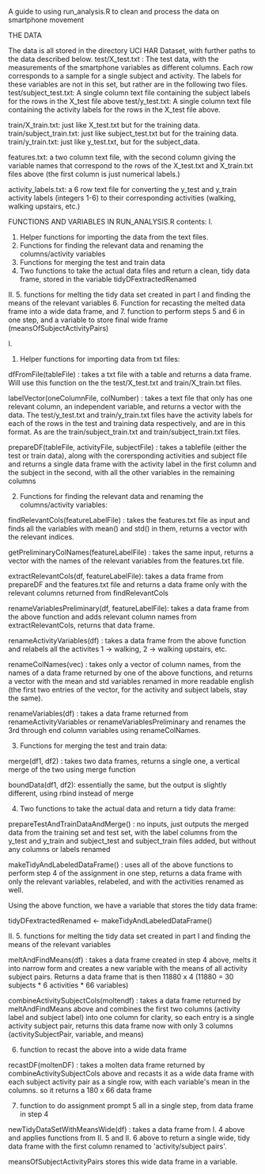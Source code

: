 A guide to using run_analysis.R to clean and process the data on smartphone movement

THE DATA

The data is all stored in the directory UCI HAR Dataset, with further paths to the data described below.
test/X_test.txt : The test data, with the measurements of the smartphone variables as different columns. Each row corresponds to a sample for a single subject and activity. The labels for these variables are not in this set, but rather are in the following two files.
test/subject_test.txt: A single column text file containing the subject labels for the rows in the X_test file above
test/y_test.txt: A single column text file containing the activity labels for the rows in the X_test file above.


train/X_train.txt: just like X_test.txt but for the training data.
train/subject_train.txt: just like subject_test.txt but for the training data.
train/y_train.txt: just like y_test.txt, but for the subject_data.

features.txt: a two column text file, with the second column giving the variable names that correspond to the rows of the X_test.txt and X_train.txt files above (the first column is just numerical labels.)

activity_labels.txt: a 6 row text file for converting the y_test and y_train activity labels (integers 1-6) to their corresponding activities (walking, walking upstairs, etc.)


FUNCTIONS AND VARIABLES IN RUN_ANALYSIS.R
contents:
I.
1. Helper functions for importing the data from the text files.
2. Functions for finding the relevant data and renaming the columns/activity variables
3. Functions for merging the test and train data
4. Two functions to take the actual data files and return a clean, tidy data frame, stored in the variable tidyDFextractedRenamed

II.
5. functions for melting the tidy data set created in part I and finding the means of the relevant variables
6. Function for recasting the melted data frame into a wide data frame, and 
7. function to perform steps 5 and 6 in one step, and a variable to store final wide frame (meansOfSubjectActivityPairs)


I.
1. Helper functions for importing data from txt files:

dfFromFile(tableFile) : takes a txt file with a table and returns a data frame. Will use this function on the the test/X_test.txt and train/X_train.txt files. 

labelVector(oneColumnFile, colNumber) : takes a text file that only has one relevant column, an independent variable, and returns a vector with the data. The test/y_test.txt and train/y_train.txt files have the activity labels for each of the rows in the test and training data respectively, and are in this format. As are the train/subject_train.txt and train/subject_train.txt files.

prepareDF(tableFile, activityFile, subjectFile) : takes a tablefile (either the test or train data), along with the corersponding
activities and subject file and returns a single data frame with the activity label in the first column and the subject in the second, with all the other variables in the remaining columns




2. Functions for finding the relevant data and renaming the columns/activity variables:

findRelevantCols(featureLabelFile) : takes the features.txt file as input and finds all the variables with mean() and std() in them, returns a vector with the relevant indices.

getPreliminaryColNames(featureLabelFile) : takes the same input, returns a vector with the names of the relevant variables from the features.txt file.

extractRelevantCols(df, featureLabelFile): takes a data frame from prepareDF and the features.txt file and returns a data frame only with the relevant columns returned from findRelevantCols

renameVariablesPreliminary(df, featureLabelFile): takes a data frame from the above function and adds relevant column names from extractRelevantCols, returns that data frame.

renameActivityVariables(df) : takes a data frame from the above function and relabels all the activites 1 -> walking, 2 -> walking upstairs, etc.

renameColNames(vec) : takes only a vector of column names, from the names of a data frame returned by one of the above functions, and returns a vector with the mean and std variables renamed in more readable english (the first two entries of the vector, for the activity and subject labels, stay the same).

renameVariables(df) : takes a data frame returned from renameActivityVariables or renameVariablesPreliminary and renames the 3rd through end column variables using renameColNames.




3. Functions for merging the test and train data:

merge(df1, df2) : takes two data frames, returns a single one, a vertical merge of the two using merge function

boundData(df1, df2): essentially the same, but the output is slightly different, using rbind instead of merge




4. Two functions to take the actual data and return a tidy data frame:

prepareTestAndTrainDataAndMerge() : no inputs, just outputs the merged data from the training set and test set, with the label columns from the y_test and y_train and subject_test and subject_train files added, but without any columns or labels renamed

makeTidyAndLabeledDataFrame() : uses all of the above functions to perform step 4 of the assignment in one step, returns a data frame with only the relevant variables, relabeled, and with the activities renamed as well. 

Using the above function, we have a variable that stores the tidy data frame:

tidyDFextractedRenamed <- makeTidyAndLabeledDataFrame()




II.
5. functions for melting the tidy data set created in part I and finding the means of the relevant variables

meltAndFindMeans(df) : takes a data frame created in step 4 above, melts it into narrow form and creates a new variable with the means of all activity subject pairs. Returns a data frame that is then 11880 x 4 (11880 = 30 subjects * 6 activities * 66 variables)

combineActivitySubjectCols(moltendf) : takes a data frame returned by meltAndFindMeans above and combines the first two columns (activity label and subject label) into one column for clarity, so each entry is a single activity subject pair, returns this data frame now with only 3 columns (activitySubjectPair, variable, and means)



6. function to recast the above into a wide data frame

recastDF(moltenDF) : takes a molten data frame returned by combineActivitySubjectCols above and recasts it as a wide data frame with each subject activity pair as a single row, with each variable's mean in the columns. so it returns a 180 x 66 data frame



7. function to do assignment prompt 5 all in a single step, from data frame in step 4

newTidyDataSetWithMeansWide(df) : takes a data frame from I. 4 above and applies functions from II. 5 and II. 6 above to return a single wide, tidy data frame with the first column renamed to 'activity/subject pairs'.

meansOfSubjectActivityPairs stores this wide data frame in a variable.



